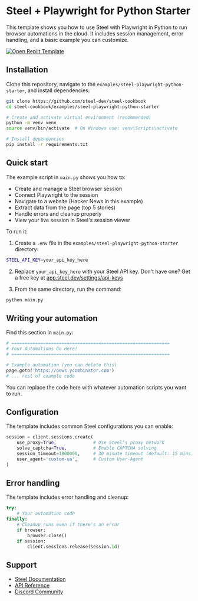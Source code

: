 # Steel + Playwright for Python Starter

This template shows you how to use Steel with Playwright in Python to run browser automations in the cloud. It includes session management, error handling, and a basic example you can customize.

[![Open Replit Template](https://replit.com/badge/github/@steel-dev/steel-playwright-python-starter)](https://replit.com/@steel-dev/steel-playwright-python-starter?v=1)

## Installation

Clone this repository, navigate to the `examples/steel-playwright-python-starter`, and install dependencies:

```bash
git clone https://github.com/steel-dev/steel-cookbook
cd steel-cookbook/examples/steel-playwright-python-starter

# Create and activate virtual environment (recommended)
python -m venv venv
source venv/bin/activate  # On Windows use: venv\Scripts\activate

# Install dependencies
pip install -r requirements.txt
```

## Quick start

The example script in `main.py` shows you how to:
- Create and manage a Steel browser session
- Connect Playwright to the session
- Navigate to a website (Hacker News in this example)
- Extract data from the page (top 5 stories)
- Handle errors and cleanup properly
- View your live session in Steel's session viewer

To run it:

1. Create a `.env` file in the `examples/steel-playwright-python-starter` directory:
```bash
STEEL_API_KEY=your_api_key_here
```

2. Replace `your_api_key_here` with your Steel API key. Don't have one? Get a free key at [app.steel.dev/settings/api-keys](https://app.steel.dev/settings/api-keys)

3. From the same directory, run the command:
```bash
python main.py
```

## Writing your automation

Find this section in `main.py`:

```python
# ============================================================
# Your Automations Go Here!
# ============================================================

# Example automation (you can delete this)
page.goto('https://news.ycombinator.com')
# ... rest of example code
```

You can replace the code here with whatever automation scripts you want to run.

## Configuration

The template includes common Steel configurations you can enable:

```python
session = client.sessions.create(
    use_proxy=True,              # Use Steel's proxy network
    solve_captcha=True,          # Enable CAPTCHA solving
    session_timeout=1800000,     # 30 minute timeout (default: 15 mins)
    user_agent='custom-ua',      # Custom User-Agent
)
```

## Error handling

The template includes error handling and cleanup:

```python
try:
    # Your automation code
finally:
    # Cleanup runs even if there's an error
    if browser:
        browser.close()
    if session:
        client.sessions.release(session.id)
```

## Support

- [Steel Documentation](https://docs.steel.dev)
- [API Reference](https://docs.steel.dev/api-reference)
- [Discord Community](https://discord.gg/steel-dev)
